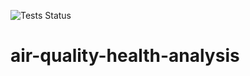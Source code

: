![Tests Status](https://github.com/alvarog2491/air-quality-health-analysis/actions/workflows/tests.yml/badge.svg)
# air-quality-health-analysis
